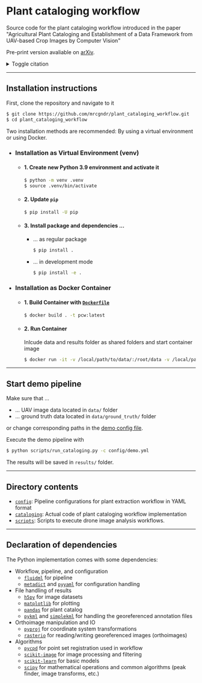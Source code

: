 # Plant cataloging workflow

Source code for the plant cataloging workflow introduced in the paper "Agricultural Plant Cataloging and Establishment of a Data Framework from UAV-based Crop Images by Computer Vision"

Pre-print version avaliable on [arXiv](https://arxiv.org/abs/2201.02885v2).

<details><summary>Toggle citation</summary>
<p>

```bibtex
@misc{guender_plantcatalogingworkflow,
      title={Agricultural Plant Cataloging and Establishment of a Data Framework from UAV-based Crop Images by Computer Vision}, 
      author={Maurice G\"under and Facundo R. Ispizua Yamati and Jana Kierdorf and Ribana Roscher and Anne-Katrin Mahlein and Christian Bauckhage},
      year={2022},
      eprint={2201.02885},
      archivePrefix={arXiv},
      primaryClass={cs.CV}
}
```

</p>
</details>

---
## Installation instructions

First, clone the repository and navigate to it

```bash
$ git clone https://github.com/mrcgndr/plant_cataloging_workflow.git
$ cd plant_cataloging_workflow
```

Two installation methods are recommended: By using a virtual environment or using Docker.

* ### Installation as Virtual Environment (venv)

  * #### 1. Create new Python 3.9 environment and activate it

    ```bash
    $ python -m venv .venv
    $ source .venv/bin/activate
    ```

  * #### 2. Update ```pip```
      ```bash
      $ pip install -U pip
      ```

  * #### 3. Install package and dependencies ...

    * ... as regular package
      ```bash
      $ pip install .
      ```

    * ... in development mode
      ```bash
      $ pip install -e .
      ```

* ### Installation as Docker Container

  * #### 1. Build Container with [```Dockerfile```](Dockerfile)

      ```bash
      $ docker build . -t pcw:latest
      ```

  * #### 2. Run Container

    Inlcude data and results folder as shared folders and start container image

    ```bash
    $ docker run -it -v /local/path/to/data/:/root/data -v /local/path/to/results/:/root/results pcw:latest
    ```

---
## Start demo pipeline

Make sure that ...
  * ... UAV image data located in ```data/``` folder
  * ... ground truth data located in ```data/ground_truth/``` folder

or change corresponding paths in the [demo config file](config/demo.yml).

Execute the demo pipeline with

```bash
$ python scripts/run_cataloging.py -c config/demo.yml
```

The results will be saved in  ```results/``` folder.

---
## Directory contents

* [```config```](/config): Pipeline configurations for plant extraction workflow in YAML format
* [```cataloging```](/cataloging): Actual code of plant cataloging workflow implementation
* [```scripts```](/scripts): Scripts to execute drone image analysis workflows.

---
## Declaration of dependencies

The Python implementation comes with some dependencies:

* Workflow, pipeline, and configuration
  * [```fluidml```](https://github.com/fluidml/fluidml) for pipeline
  * [```metadict```](https://github.com/LarsHill/metadict) and [```pyyaml```](https://pyyaml.org) for configuration handling
* File handling of results
  * [```h5py```](https://www.h5py.org) for image datasets
  * [```matplotlib```](https://matplotlib.org) for plotting
  * [```pandas```](https://pandas.pydata.org) for plant catalog
  * [```pykml```](https://pythonhosted.org/pykml/) and [```simplekml```](https://simplekml.readthedocs.io/en/latest/) for handling the georeferenced annotation files
* Orthoimage manipulation and IO
  * [```pyproj```](https://pyproj4.github.io/pyproj/stable/) for coordinate system transformations
  * [```rasterio```](https://rasterio.readthedocs.io/en/latest/) for reading/writing georeferenced images (orthoimages)
* Algorithms
  * [```pycpd```](https://github.com/siavashk/pycpd) for point set registration used in workflow
  * [```scikit-image```](https://scikit-image.org) for image processing and filtering
  * [```scikit-learn```](https://scikit-learn.org) for basic models
  * [```scipy```](https://scipy.org) for mathematical operations and common algorithms (peak finder, image transforms, etc.)
